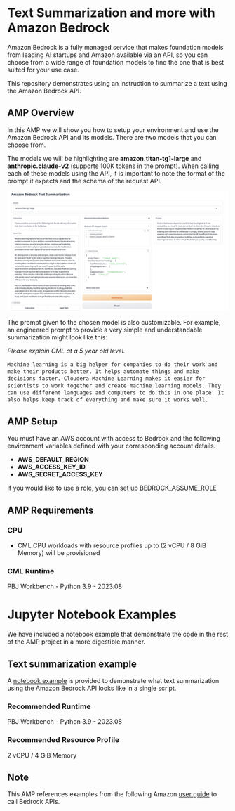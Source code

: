 # Text Summarization and more with Amazon Bedrock

Amazon Bedrock is a fully managed service that makes foundation models from leading AI startups and Amazon available via an API, so you can choose from a wide range of foundation models to find the one that is best suited for your use case. 

This repository demonstrates using an instruction to summarize a text using the Amazon Bedrock API.

## AMP Overview

In this AMP we will show you how to setup your environment and use the Amazon Bedrock API and its models. There are two models that you can choose from.

The models we will be highlighting are **amazon.titan-tg1-large** and **anthropic.claude-v2** (supports 100K tokens in the prompt).
When calling each of these models using the API, it is important to note the format of the prompt it expects and the schema of the request API.

![Amp Screenshot](images/titan-example.png)

The prompt given to the chosen model is also customizable. For example, an engineered prompt to provide a very simple and understandable summarization might look like this:

*Please explain CML at a 5 year old level.*
````
Machine learning is a big helper for companies to do their work and make their products better. It helps automate things and make decisions faster. Cloudera Machine Learning makes it easier for scientists to work together and create machine learning models. They can use different languages and computers to do this in one place. It also helps keep track of everything and make sure it works well.
````

## AMP Setup

You must have an AWS account with access to Bedrock and the following environment variables defined with your corresponding account details.
- **AWS_DEFAULT_REGION**
- **AWS_ACCESS_KEY_ID**
- **AWS_SECRET_ACCESS_KEY**

If you would like to use a role, you can set up BEDROCK_ASSUME_ROLE

## AMP Requirements

### CPU
- CML CPU workloads with resource profiles up to (2 vCPU / 8 GiB Memory) will be provisioned
### CML Runtime
PBJ Workbench - Python 3.9 - 2023.08

# Jupyter Notebook Examples
We have included a notebook example that demonstrate the code in the rest of the AMP project in a more digestible manner.

## Text summarization example
A [notebook example](summarization_example.ipynb) is provided to demonstrate what text summarization using the Amazon Bedrock API looks like in a single script.
### Recommended Runtime
PBJ Workbench - Python 3.9 - 2023.08
### Recommended Resource Profile
2 vCPU / 4 GiB Memory

## Note
This AMP references examples from the following Amazon [user guide](https://github.com/aws-samples/amazon-bedrock-workshop) to call Bedrock APIs.
